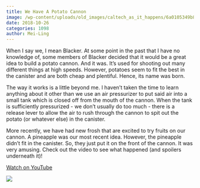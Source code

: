```yaml
---
title: We Have A Potato Cannon
image: /wp-content/uploads/old_images/caltech_as_it_happens/6a0105349b8251970b022ad3bbb049200b.jpg
date: 2018-10-26
categories: 1098
author: Mei-Ling
---
```


When I say we, I mean Blacker. At some point in the past that I have no knowledge of, some members of Blacker decided that it would be a great idea to build a potato cannon. And it was. It’s used for shooting out many different things at high speeds. However, potatoes seem to fit the best in the canister and are both cheap and plentiful. Hence, its name was born.

The way it works is a little beyond me. I haven’t taken the time to learn anything about it other than we use an air pressurizer to put said air into a small tank which is closed off from the mouth of the cannon. When the tank is sufficiently pressurized - we don’t usually do too much - there is a release lever to allow the air to rush through the cannon to spit out the potato (or whatever else) in the canister.

More recently, we have had new frosh that are excited to try fruits on our cannon. A pineapple was our most recent idea. However, the pineapple didn’t fit in the canister. So, they just put it on the front of the cannon. It was very amusing. Check out the video to see what happened (and spoilers underneath it)!

[Watch on YouTube](https://www.youtube.com/watch?v=9rRFvgHI6wE)


![](/old_images/6a01bb09a3c88f970d022ad375f477200c-pi.jpg)
